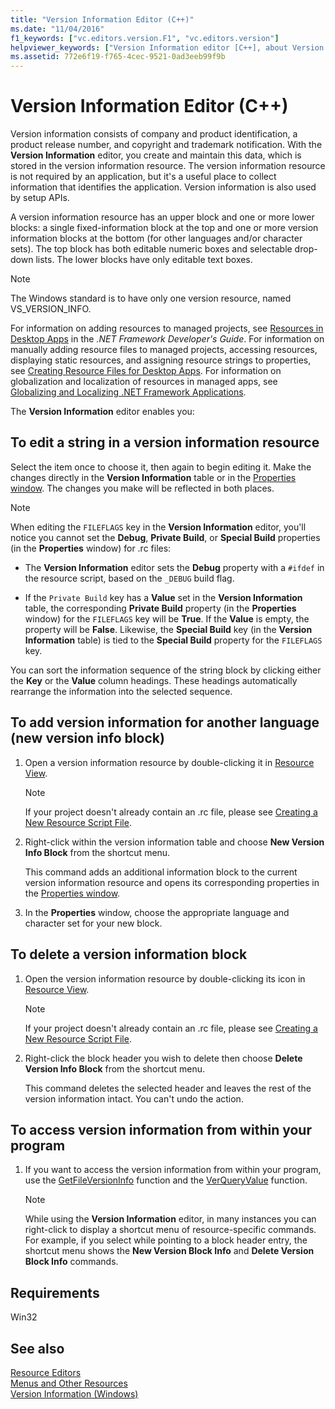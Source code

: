 ```yaml
---
title: "Version Information Editor (C++)"
ms.date: "11/04/2016"
f1_keywords: ["vc.editors.version.F1", "vc.editors.version"]
helpviewer_keywords: ["Version Information editor [C++], about Version Information editor", "editors, Version Information", "resource editors [C++], Version Information editor", "version information resources [C++]", "resources [C++], editing version information", "languages, version information", "New Version Info Block", "blocks, adding", "resources [C++], adding version information", "version information, adding for languages", "blocks, deleting", "version information, deleting blocks", "resources [C++], deleting version information", "VerQueryValue", "version information, accessing from within programs", "GetFileVersionInfo", "version information"]
ms.assetid: 772e6f19-f765-4cec-9521-0ad3eeb99f9b
---
```

# Version Information Editor (C++)

Version information consists of company and product identification, a product release number, and copyright and trademark notification. With the **Version Information** editor, you create and maintain this data, which is stored in the version information resource. The version information resource is not required by an application, but it's a useful place to collect information that identifies the application. Version information is also used by setup APIs.

A version information resource has an upper block and one or more lower blocks: a single fixed-information block at the top and one or more version information blocks at the bottom (for other languages and/or character sets). The top block has both editable numeric boxes and selectable drop-down lists. The lower blocks have only editable text boxes.

> [!NOTE]
> The Windows standard is to have only one version resource, named VS_VERSION_INFO.

For information on adding resources to managed projects, see [Resources in Desktop Apps](/dotnet/framework/resources/index) in the *.NET Framework Developer's Guide*. For information on manually adding resource files to managed projects, accessing resources, displaying static resources, and assigning resource strings to properties, see [Creating Resource Files for Desktop Apps](/dotnet/framework/resources/creating-resource-files-for-desktop-apps). For information on globalization and localization of resources in managed apps, see [Globalizing and Localizing .NET Framework Applications](/dotnet/standard/globalization-localization/index).

The **Version Information** editor enables you:

## To edit a string in a version information resource

Select the item once to choose it, then again to begin editing it. Make the changes directly in the **Version Information** table or in the [Properties window](/visualstudio/ide/reference/properties-window). The changes you make will be reflected in both places.

   > [!NOTE]
   > When editing the `FILEFLAGS` key in the **Version Information** editor, you'll notice you cannot set the **Debug**, **Private Build**, or **Special Build** properties (in the **Properties** window) for .rc files:

   - The **Version Information** editor sets the **Debug** property with a `#ifdef` in the resource script, based on the `_DEBUG` build flag.

   - If the `Private Build` key has a **Value** set in the **Version Information** table, the corresponding **Private Build** property (in the **Properties** window) for the `FILEFLAGS` key will be **True**. If the **Value** is empty, the property will be **False**. Likewise, the **Special Build** key (in the **Version Information** table) is tied to the **Special Build** property for the `FILEFLAGS` key.

You can sort the information sequence of the string block by clicking either the **Key** or the **Value** column headings. These headings automatically rearrange the information into the selected sequence.

## To add version information for another language (new version info block)

1. Open a version information resource by double-clicking it in [Resource View](../windows/resource-view-window.md).

   > [!NOTE]
   > If your project doesn't already contain an .rc file, please see [Creating a New Resource Script File](../windows/how-to-create-a-resource-script-file.md).

1. Right-click within the version information table and choose **New Version Info Block** from the shortcut menu.

   This command adds an additional information block to the current version information resource and opens its corresponding properties in the [Properties window](/visualstudio/ide/reference/properties-window).

1. In the **Properties** window, choose the appropriate language and character set for your new block.

## To delete a version information block

1. Open the version information resource by double-clicking its icon in [Resource View](../windows/resource-view-window.md).

   > [!NOTE]
   > If your project doesn't already contain an .rc file, please see [Creating a New Resource Script File](../windows/how-to-create-a-resource-script-file.md).

1. Right-click the block header you wish to delete then choose **Delete Version Info Block** from the shortcut menu.

   This command deletes the selected header and leaves the rest of the version information intact. You can't undo the action.

## To access version information from within your program

1. If you want to access the version information from within your program, use the [GetFileVersionInfo](/windows/desktop/api/winver/nf-winver-getfileversioninfoa) function and the [VerQueryValue](/windows/desktop/api/winver/nf-winver-verqueryvaluea) function.

   > [!NOTE]
   > While using the **Version Information** editor, in many instances you can right-click to display a shortcut menu of resource-specific commands. For example, if you select while pointing to a block header entry, the shortcut menu shows the **New Version Block Info** and **Delete Version Block Info** commands.

## Requirements

Win32

## See also

[Resource Editors](../windows/resource-editors.md)<br/>
[Menus and Other Resources](https://msdn.microsoft.com/library/windows/desktop/ms632583.aspx)<br/>
[Version Information (Windows)](https://msdn.microsoft.com/library/windows/desktop/ms646981.aspx)
